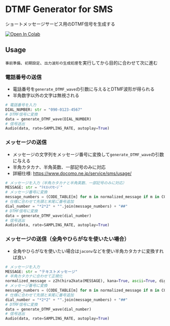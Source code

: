 # DTMF Generator for SMS

ショートメッセージサービス用のDTMF信号を生成する

<a href="https://colab.research.google.com/github/yoidea/DTMF-generator/blob/main/DTMF_generator.ipynb"><img data-canonical-src="https://colab.research.google.com/assets/colab-badge.svg" alt="Open In Colab" src="https://camo.githubusercontent.com/f5e0d0538a9c2972b5d413e0ace04cecd8efd828d133133933dfffec282a4e1b/68747470733a2f2f636f6c61622e72657365617263682e676f6f676c652e636f6d2f6173736574732f636f6c61622d62616467652e737667"></a>

## Usage

`事前準備`、`初期設定`、`出力波形の生成処理`を実行してから目的に合わせて次に進む

### 電話番号の送信

- 電話番号を`generate_DTMF_wave`の引数に与えるとDTMF波形が得られる
- 半角数字以外の文字は無視される

```python
# 電話番号を入力
DIAL_NUMBER: str = "090-0123-4567"
# DTMF信号に変換
data = generate_DTMF_wave(DIAL_NUMBER)
# 信号送出
Audio(data, rate=SAMPLING_RATE, autoplay=True)
```

### メッセージの送信

- メッセージの文字列をメッセージ番号に変換して`generate_DTMF_wave`の引数に与える
- 半角カタカナ、半角英数、一部記号のみに対応
- 詳細仕様: https://www.docomo.ne.jp/service/sms/usage/

```python
# メッセージを入力（半角カタカナと半角英数、一部記号のみに対応）
MESSAGE: str = "ﾃｷｽﾄﾒﾂｾｰｼﾞ"
# メッセージ番号に変換
message_numbers = (CODE_TABLE[m] for m in normalized_message if m in CODE_TABLE)
# 仕様に合わせて先頭と末尾に番号追加
dial_number = "*2*2" + "".join(message_numbers) + "##"
# DTMF信号に変換
data = generate_DTMF_wave(dial_number)
# 信号送出
Audio(data, rate=SAMPLING_RATE, autoplay=True)
```

### メッセージの送信（全角やひらがなを使いたい場合）

- 全角やひらがなを使いたい場合は`jaconv`などを使い半角カタカナに変換すれば良い

```python
# メッセージを入力
MESSAGE: str = "テキストメッセージ"
# 半角カタカナに合わせて正規化
normalized_message = z2h(hira2kata(MESSAGE), kana=True, ascii=True, digit=True)
# メッセージ番号に変換
message_numbers = (CODE_TABLE[m] for m in normalized_message if m in CODE_TABLE)
# 仕様に合わせて先頭と末尾に番号追加
dial_number = "*2*2" + "".join(message_numbers) + "##"
# DTMF信号に変換
data = generate_DTMF_wave(dial_number)
# 信号送出
Audio(data, rate=SAMPLING_RATE, autoplay=True)
```
